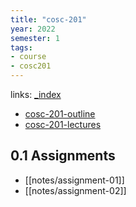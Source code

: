 ```yaml
---
title: "cosc-201"
year: 2022
semester: 1
tags: 
- course
- cosc201
---
```

links: [_index](/)

- [cosc-201-outline](notes/cosc-201-outline.md)
- [cosc-201-lectures](notes/cosc-201-lectures.md)

## 0.1 Assignments

- [[notes/assignment-01]]
- [[notes/assignment-02]]